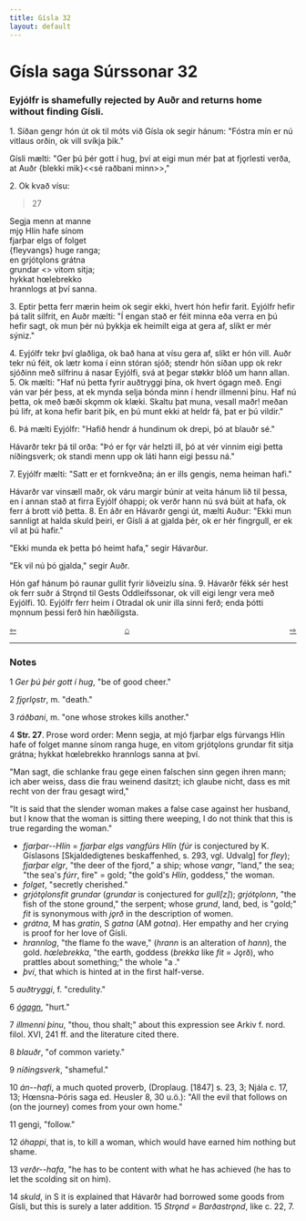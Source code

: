 ```yaml
---
title: Gísla 32
layout: default
---
```


# Gísla saga Súrssonar 32

### Eyjólfr is shamefully rejected by Auðr and returns home without finding Gísli.

1\. Síðan gengr hón út ok til móts við Gísla ok segir hánum: "Fóstra mín er nú vitlaus orðin, ok vill svíkja þik."

Gísli mælti: "Ger þú þér gott í hug, því at eigi mun mér þat at fj&#x1EB;rlesti verða, at Auðr {blekki mik}<<sé raðbani minn>>,"

2\. Ok kvað vísu:

   >27   
   >    
   Segja menn at manne   
   mj&#x1EB; Hlín hafe sínom   
   fjarþar elgs of folget   
   {fleyvangs} huge ranga;   
   en grjót&#x1EB;lons grátna   
   grundar <<fit>> vitom sitja;   
   hykkat h&oelig;lebrekko   
   hrannlogs at því sanna.   

3\. Eptir þetta ferr mærin heim ok segir ekki, hvert hón hefir farit. Eyjólfr hefir þá talit silfrit, en Auðr mælti: "Í engan stað er féit minna eða verra en þú hefir sagt, ok mun þér nú þykkja ek heimilt eiga at gera af, slíkt er mér sýniz."

4\. Eyjólfr tekr því glaðliga, ok bað hana at vísu gera af, slíkt er hón vill. Auðr tekr nú féit, ok lætr koma í einn stóran sjóð; stendr hón síðan upp ok rekr sjóðinn með silfrinu á nasar Eyjólfi, svá at þegar st&oslash;kkr blóð um hann allan. 5. Ok mælti: "Haf nú þetta fyrir auðtryggi þína, ok hvert ógagn með. Engi ván var þér þess, at ek mynda selja bónda minn í hendr illmenni þínu. Haf nú þetta, ok með bæði sk&#x1EB;mm ok klæki. Skaltu þat muna, vesall maðr! meðan þú lifr, at kona hefir barit þik, en þú munt ekki at heldr fá, þat er þú vildir."

6\. Þá mælti Eyjólfr: "Hafið hendr á hundinum ok drepi, þó at blauðr sé."

Hávarðr tekr þá til orða: "Þó er f&#x1EB;r vár helzti ill, þó at vér vinnim eigi þetta níðingsverk; ok standi menn upp ok láti hann eigi þessu ná."

7\. Eyjólfr mælti: "Satt er et fornkveðna; án er ills gengis, nema heiman hafi."

Hávarðr var vinsæll maðr, ok váru margir búnir at veita hánum lið til þessa, en í annan stað at firra Eyjólf óhappi; ok verðr hann nú svá búit at hafa, ok ferr á brott við þetta. 8. En áðr en Hávarðr gengi út, mælti Auður: "Ekki mun sannligt at halda skuld þeiri, er Gísli á at gjalda þér, ok er hér fingrgull, er ek vil at þú hafir."

"Ekki munda ek þetta þó heimt hafa," segir Hávarður.

"Ek vil nú þó gjalda," segir Auðr.

Hón gaf hánum þó raunar gullit fyrir liðveizlu sína. 9. Hávarðr fékk sér hest ok ferr suðr á Str&#x1EB;nd til Gests Oddleifssonar, ok vill eigi lengr vera með Eyjólfi. 10. Eyjólfr ferr heim í Otradal ok unir illa sinni ferð; enda þótti m&#x1EB;nnum þessi ferð hin hæðiligsta.

<div style="float: left"><a href="http://rcblack.net/Gisla_saga/Gisla_31">⇦</a></div>
<div style="float: right"><a href="http://rcblack.net/Gisla_saga/Gisla_33">⇨</a></div>
<div style="margin: 0 auto; width: 100px;"><a href="http://rcblack.net/Gisla_saga/Gisla_home">&#8962;</a></div>

---

### Notes

1 _Ger þú þér gott í hug_, "be of good cheer."

2 _fj&#x1EB;rl&#x1EB;str_, m. "death."

3 _ráðbani_, m. "one whose strokes kills another."

4 __Str. 27__. Prose word order: Menn segja, at mjó fjarþar elgs fúrvangs Hlín hafe of folget manne sínom ranga huge, en vitom grjót&#x1EB;lons grundar fit sitja grátna; hykkat h&oelig;lebrekko hrannlogs sanna at því.

"Man sagt, die schlanke frau gege einen falschen sinn gegen ihren mann; ich aber weiss, dass die frau weinend dasitzt; ich glaube nicht, dass es mit recht von der frau gesagt wird,"

"It is said that the slender woman makes a false case against her husband, but I know that the woman is sitting there weeping, I do not think that this is true regarding the woman."

* _fjarþar--Hlín_ = _fjarþar elgs vangfúrs Hlín_ (_fúr_ is conjectured by K. Gíslasons [Skjaldedigtenes beskaffenhed, s. 293, vgl. Udvalg] for _fley_); _fjarþar elgr_, "the deer of the fjord," a ship; whose _vangr_, "land," the sea; "the sea's _fúrr_, fire" = gold; "the gold's _Hlín_, goddess," the woman.
* _folget_, "secretly cherished."
* _grjót&#x1EB;lonsfit grundar_ (_grundar_ is conjectured for _gull[z]_); _grjót&#x1EB;lonn_, "the fish of the stone ground," the serpent; whose _grund_, land, bed, is "gold;" _fit_ is synonymous with _j&#x1EB;rð_ in the description of women.
* _grátna_, M has _gratin_, S _gatna_ (AM _gotna_). Her empathy and her crying is proof for her love of Gísli.
* _hrannlog_, "the flame fo the wave," (_hrann_ is an alteration of _hann_), the gold. _h&oelig;lebrekka_, "the earth, goddess (_brekka_ like _fit_ = J&#x1EB;rð), who prattles about something;" the whole "a ."
* _því_, that which is hinted at in the first half-verse.

5 _auðtryggi_, f. "credulity."

6 [_ógagn_](http://web.ff.cuni.cz/cgi-bin/uaa_slovnik/gmc_search_v3?cmd=formquery2&query=%FA-gagn&startrow=1), "hurt."

7 _illmenni þínu_, "thou, thou shalt;" about this expression see Arkiv f. nord. filol. XVI, 241 ff. and the literature cited there.

8 _blauðr_, "of common variety."

9 _níðingsverk_, "shameful."

10 _án--hafi_, a much quoted proverb, (Droplaug. [1847] s. 23, 3; Njála c. 17, 13; H&oelig;nsna-Þóris saga ed. Heusler 8, 30 u.ö.): "All the evil that follows on (on the journey) comes from your own home."

11 gengi, "follow."

12 _óhappi_, that is, to kill a woman, which would have earned him nothing but shame.

13 _verðr--hafa_, "he has to be content with what he has achieved (he has to let the scolding sit on him).

14 _skuld_, in S it is explained that Hávarðr had borrowed some goods from Gísli, but this is surely a later addition.
15 _Str&#x1EB;nd = Barðastr&#x1EB;nd_, like c. 22, 7.  
